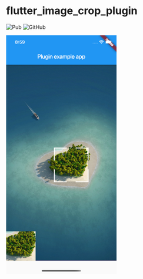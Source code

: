 # flutter_image_crop_plugin

![Pub](https://img.shields.io/pub/v/flutter_image_crop_plugin)
![GitHub](https://img.shields.io/github/license/NingLi-iOSer/flutter_image_crop_plugin)

<img src="https://github.com/NingLi-iOSer/flutter_image_crop_plugin/blob/master/preview.png" width="300">
